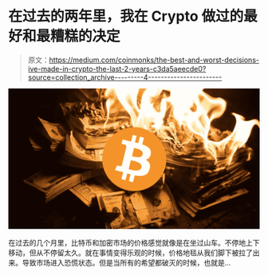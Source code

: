 # 在过去的两年里，我在 Crypto 做过的最好和最糟糕的决定

> 原文：<https://medium.com/coinmonks/the-best-and-worst-decisions-ive-made-in-crypto-the-last-2-years-c3da5aeecde0?source=collection_archive---------4----------------------->

![](img/d6270e56bf91e44636f227377e567a8c.png)

在过去的几个月里，比特币和加密市场的价格感觉就像是在坐过山车。不停地上下移动，但从不停留太久。就在事情变得乐观的时候，价格地毯从我们脚下被拉了出来。导致市场进入恐慌状态。但是当所有的希望都破灭的时候，也就是…